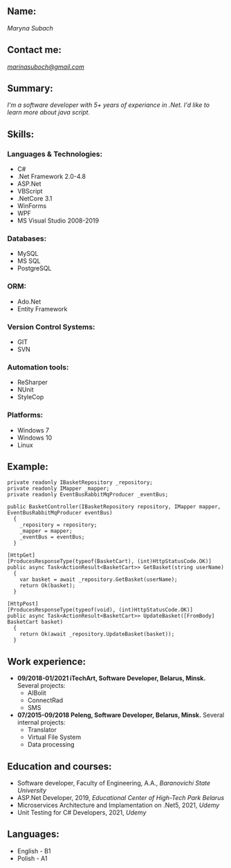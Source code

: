 ## Name:
*Maryna Subach*
## Contact me: 
*marinasuboch@gmail.com*
## Summary: 
*I'm a software developer with 5+ years of experiance in .Net. I'd like to learn more about java script.*
## Skills:
### Languages & Technologies: 
  * C#
  * .Net Framework 2.0-4.8
  * ASP.Net
  * VBScript
  * .NetCore 3.1
  * WinForms
  * WPF
  * MS Visual Studio 2008-2019
### Databases: 
  * MySQL
  * MS SQL
  * PostgreSQL
### ORM: 
  * Ado.Net
  * Entity Framework
### Version Control Systems: 
  * GIT
  * SVN
### Automation tools: 
  * ReSharper
  * NUnit
  * StyleCop
### Platforms: 
  * Windows 7
  * Windows 10
  * Linux
## Example:
```
private readonly IBasketRepository _repository;
private readonly IMapper _mapper;
private readonly EventBusRabbitMqProducer _eventBus;

public BasketController(IBasketRepository repository, IMapper mapper, EventBusRabbitMqProducer eventBus)
  {
    _repository = repository;
    _mapper = mapper;
    _eventBus = eventBus;
  }

[HttpGet]
[ProducesResponseType(typeof(BasketCart), (int)HttpStatusCode.OK)]
public async Task<ActionResult<BasketCart>> GetBasket(string userName)
  {
    var basket = await _repository.GetBasket(userName);
    return Ok(basket);
  }

[HttpPost]
[ProducesResponseType(typeof(void), (int)HttpStatusCode.OK)]
public async Task<ActionResult<BasketCart>> UpdateBasket([FromBody] BasketCart basket)
  {
    return Ok(await _repository.UpdateBasket(basket));
  }
```  
## Work experience: 
  * **09/2018-01/2021 iTechArt, Software Developer, Belarus, Minsk.**
  Several projects: 
    * AIBolit
    * ConnectRad
    * SMS
  * **07/2015-09/2018 Peleng, Software Developer, Belarus, Minsk.**
  Several internal projects: 
    * Translator
    * Virtual File System
    * Data processing
## Education and courses:
  * Software developer, Faculty of Engineering, A.A., *Baranovichi State University*
  * ASP.Net Developer, 2019, *Educational Center of High-Tech Park Belarus*
  * Microservices Architecture and Implamentation on .Net5, 2021, *Udemy*
  * Unit Testing for C# Developers, 2021, *Udemy*
## Languages:
  * English - B1
  * Polish - A1
